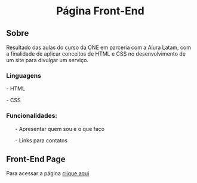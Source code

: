 <h1 align = "center">Página Front-End</h1>
<h2> Sobre </h2>
<p> Resultado das aulas do curso da ONE em parceria com a Alura Latam, com a finalidade de aplicar conceitos de HTML e CSS no desenvolvimento de um site para divulgar um serviço.</p>
<h3>Linguagens</h3>
<p> - HTML</p>
<p> - CSS</p>

<h3>Funcionalidades:</h3>

<ul>- Apresentar quem sou e o que faço</ul>
<ul>- Links para contatos</ul>

## Front-End Page

Para acessar a página [clique aqui](https://pagina-front-end-murex.vercel.app)

   
